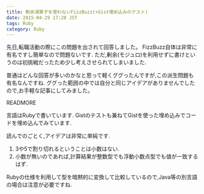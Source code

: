 ```yaml
---
title: 剰余演算子を使わないFizzBuzz(+Gist埋め込みのテスト)
date: 2015-04-29 17:20 JST
tags: Ruby
category: Ruby
---
```


先日,転職活動の際にこの問題を出されて回答しました。
FizzBuzz自体は非常に有名ですし簡単なので問題ないです.
ただ,剰余(モジュロ)を利用せずに書けというのは初挑戦だったため少し考えさせられてしまいました.

普通はどんな回答が多いのかなと思って軽くググったんですが,この派生問題も有名なんですね.
ググった範囲の中では自分と同じアイデアがありませんでしたので,お手軽な記事にしてみました。

READMORE

言語はRubyで書いています.
Gistのテストも兼ねてGistを使った埋め込みでコードを埋め込んでみています.

<script src="https://gist.github.com/132e44bc9bb2dae0e3c7.js"></script>

読んでのごとく,アイデアは非常に単純です.

1. 3や5で割り切れるということは小数はない.
2. 小数が無いのであれば,計算結果が整数型でも浮動小数点型でも値が一致するはず.

Rubyの仕様を利用して型を暗黙的に変換して比較しているので,Java等の別言語の場合は注意が必要ですね.
